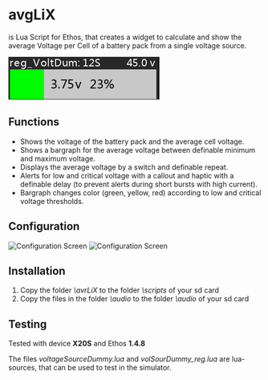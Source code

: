 # avgLiX
is Lua Script for Ethos, that creates a widget to calculate and show the average Voltage per Cell of a battery pack from a single voltage source.

![Widget](pictures/widget.png)

## Functions
* Shows the voltage of the battery pack and the average cell voltage.
* Shows a bargraph for the average voltage between definable minimum and maximum voltage.
* Displays the average voltage by a switch and definable repeat.
* Alerts for low and critical voltage with a callout and haptic with a definable delay (to prevent alerts during short bursts with high current).
* Bargraph changes color (green, yellow, red) according to low and critical voltage thresholds.

## Configuration
![Configuration Screen](pictures/config1.jpg)
![Configuration Screen](pictures/config2.jpg)

## Installation

1. Copy the folder *\avrLiX* to the folder *\scripts* of your sd card
2. Copy the files in the folder *\audio* to the folder *\audio* of your sd card

## Testing
Tested with device **X20S** and Ethos **1.4.8**

The files *voltageSourceDummy.lua* and *volSourDummy_reg.lua* are lua-sources, that can be used to test in the simulator.
